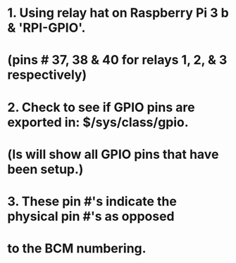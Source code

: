 #
#
#  1. Using relay hat on Raspberry Pi 3 b & 'RPI-GPIO'.
#     (pins # 37, 38 & 40 for relays 1, 2, & 3 respectively)
#
#  2.  Check to see if GPIO pins are exported in: $/sys/class/gpio.
#      (ls will show all GPIO pins that have been setup.)
#
#  3. These pin #'s indicate the physical pin #'s as opposed
#     to the BCM numbering.
#
